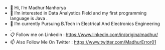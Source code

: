 - 👋 Hi, I’m Madhur Nanhorya
- 👀 I’m interested in Data Analystics Field and my first programming language is Java .
- 🌱 I’m currently Pursuing B.Tech in Electrical And Electronics Engineering .
- 📋 Follow me on Linkedin : https://www.linkedin.com/in/originalmadhur/
- 📫 Also Follow Me On Twitter : https://www.twitter.com/MadhurError01
<!---
Madhur01-error/Madhur01-error is a ✨ special ✨ repository because its `README.md` (this file) appears on your GitHub profile.
You can click the Preview link to take a look at your changes.
--->

